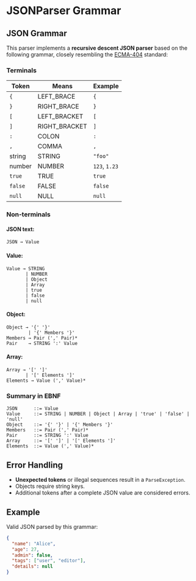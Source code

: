 # JSONParser Grammar

## JSON Grammar

This parser implements a **recursive descent JSON parser** based on the following grammar, closely resembling the [ECMA-404](https://www.json.org/json-en.html) standard:

### Terminals

| Token        | Means                | Example            |
|--------------|----------------------|--------------------|
| `{`          | LEFT_BRACE           | `{`                |
| `}`          | RIGHT_BRACE          | `}`                |
| `[`          | LEFT_BRACKET         | `[`                |
| `]`          | RIGHT_BRACKET        | `]`                |
| `:`          | COLON                | `:`                |
| `,`          | COMMA                | `,`                |
| string       | STRING               | `"foo"`            |
| number       | NUMBER               | `123`, `1.23`      |
| `true`       | TRUE                 | `true`             |
| `false`      | FALSE                | `false`            |
| `null`       | NULL                 | `null`             |

### Non-terminals

#### JSON text:
```
JSON → Value
```

#### Value:
```
Value → STRING
       | NUMBER
       | Object
       | Array
       | true
       | false
       | null
```

#### Object:
```
Object → '{' '}'
        | '{' Members '}'
Members → Pair (',' Pair)*
Pair    → STRING ':' Value
```

#### Array:
```
Array → '[' ']'
       | '[' Elements ']'
Elements → Value (',' Value)*
```

### Summary in EBNF

```ebnf
JSON      ::= Value
Value     ::= STRING | NUMBER | Object | Array | 'true' | 'false' | 'null'
Object    ::= '{' '}' | '{' Members '}'
Members   ::= Pair (',' Pair)*
Pair      ::= STRING ':' Value
Array     ::= '[' ']' | '[' Elements ']'
Elements  ::= Value (',' Value)*
```

## Error Handling

- **Unexpected tokens** or illegal sequences result in a `ParseException`.
- Objects require string keys.
- Additional tokens after a complete JSON value are considered errors.

## Example

Valid JSON parsed by this grammar:
```json
{
  "name": "Alice",
  "age": 27,
  "admin": false,
  "tags": ["user", "editor"],
  "details": null
}
```
